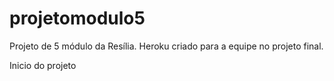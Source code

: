 # projetomodulo5
Projeto de 5 módulo da Resília.
Heroku criado para a equipe no projeto final.

Inicio do projeto